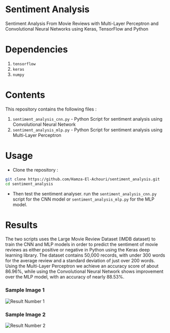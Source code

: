 # Sentiment Analysis
Sentiment Analysis From Movie Reviews with Multi-Layer Perceptron and Convolutional Neural Networks using Keras, TensorFlow and Python 

# Dependencies
1. `tensorflow`
2. `keras`
3. `numpy`


# Contents
This repository contains the following files :

1. `sentiment_analysis_cnn.py` - Python Script for sentiment analysis using Convolutional Neural Network
2. `sentiment_analysis_mlp.py` - Python Script for sentiment analysis using Multi-Layer Perceptron

# Usage
* Clone the repository :
```bash
git clone https://github.com/Hamza-El-Achouri/sentiment_analysis.git
cd sentiment_analysis
```

* Then test the sentiment analyser. run the `sentiment_analysis_cnn.py` script for the CNN model or `sentiment_analysis_mlp.py` for the MLP model.

# Results
The two scripts uses the Large Movie Review Dataset (IMDB dataset) to train the CNN and MLP models in order to predict the sentiment of movie reviews as either positive or negative in Python using the Keras deep learning library.
The dataset contains 50,000 records, with under 300 words for the average review and a standard deviation of just over 200 words.
Using the Multi-Layer Perceptron we achieve an accuracy score of about 86.96%, while using the Convolutional Neural Network  shows improvement over the MLP model, with an accuracy of nearly 88.53%.


### Sample Image 1
![Result Number 1](https://imgur.com/VGgQ79T)
### Sample Image 2
![Result Number 2](http://hanzratech.in/figures/digit-reco-2.png)
